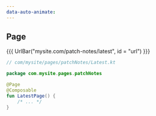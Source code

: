 ```yaml
---
data-auto-animate:
---
```


## <span data-id="title">Page</span>

{{{ UrlBar("mysite.com/patch-notes/latest", id = "url") }}}

```kotlin 1,3 <fragment> [code]
// com/mysite/pages/patchNotes/Latest.kt

package com.mysite.pages.patchNotes

@Page
@Composable
fun LatestPage() {
    /* ... */
}
```
